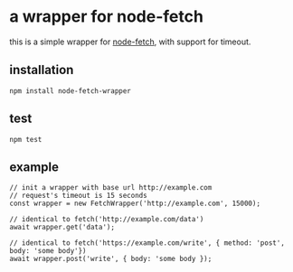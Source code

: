 # a wrapper for node-fetch

this is a simple wrapper for [node-fetch](https://www.npmjs.com/package/node-fetch), with support for timeout.

## installation
```npm install node-fetch-wrapper```

## test
```npm test```

## example

```
// init a wrapper with base url http://example.com 
// request's timeout is 15 seconds
const wrapper = new FetchWrapper('http://example.com', 15000);

// identical to fetch('http://example.com/data')
await wrapper.get('data');

// identical to fetch('https://example.com/write', { method: 'post', body: 'some body'})
await wrapper.post('write', { body: 'some body });

```